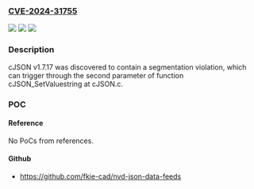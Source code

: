 ### [CVE-2024-31755](https://cve.mitre.org/cgi-bin/cvename.cgi?name=CVE-2024-31755)
![](https://img.shields.io/static/v1?label=Product&message=n%2Fa&color=blue)
![](https://img.shields.io/static/v1?label=Version&message=n%2Fa&color=blue)
![](https://img.shields.io/static/v1?label=Vulnerability&message=n%2Fa&color=brighgreen)

### Description

cJSON v1.7.17 was discovered to contain a segmentation violation, which can trigger through the second parameter of function cJSON_SetValuestring at cJSON.c.

### POC

#### Reference
No PoCs from references.

#### Github
- https://github.com/fkie-cad/nvd-json-data-feeds

